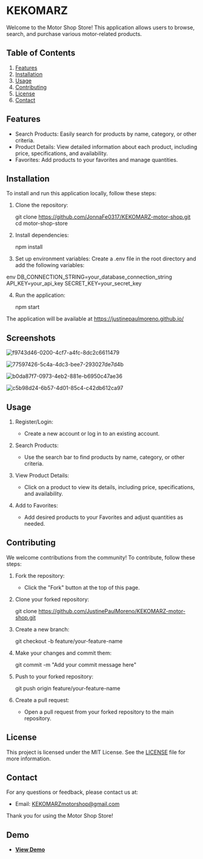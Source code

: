 # KEKOMARZ

Welcome to the Motor Shop Store! This application allows users to browse, search, and purchase various motor-related products.

## Table of Contents
1. [Features](#features)
2. [Installation](#installation)
3. [Usage](#usage)
4. [Contributing](#contributing)
5. [License](#license)
6. [Contact](#contact)

## Features
- Search Products: Easily search for products by name, category, or other criteria.
- Product Details: View detailed information about each product, including price, specifications, and availability.
- Favorites: Add products to your favorites and manage quantities.

## Installation
To install and run this application locally, follow these steps:

1. Clone the repository:
    
    git clone https://github.com/JonnaFe0317/KEKOMARZ-motor-shop.git
    cd motor-shop-store
    

2. Install dependencies:
    
    npm install
    

3. Set up environment variables:
    Create a .env file in the root directory and add the following variables:
    
env
    DB_CONNECTION_STRING=your_database_connection_string
    API_KEY=your_api_key
    SECRET_KEY=your_secret_key
    

4. Run the application:
    
    npm start
    

The application will be available at https://justinepaulmoreno.github.io/

## Screenshots
![f9743d46-0200-4cf7-a4fc-8dc2c6611479](https://github.com/user-attachments/assets/c316bd8a-20b3-41ee-a9ca-4ed1c530bb56)

![77597426-5c4a-4dc3-bee7-293027de7d4b](https://github.com/user-attachments/assets/d7bb735d-690f-4e85-b313-b0df56f1bc70)

![b0da87f7-0973-4eb2-881e-b6950c47ae36](https://github.com/user-attachments/assets/45aa70a4-4aff-426e-89a4-e2506431ff2f)

![c5b98d24-6b57-4d01-85c4-c42db612ca97](https://github.com/user-attachments/assets/3c238336-20fb-4508-8013-6bdc1ba3b12e)

## Usage
1. Register/Login:
   - Create a new account or log in to an existing account.

2. Search Products:
   - Use the search bar to find products by name, category, or other criteria.

3. View Product Details:
   - Click on a product to view its details, including price, specifications, and availability.

4. Add to Favorites:
   - Add desired products to your Favorites and adjust quantities as needed.


## Contributing
We welcome contributions from the community! To contribute, follow these steps:

1. Fork the repository:
    - Click the "Fork" button at the top of this page.

2. Clone your forked repository:
    
    git clone https://github.com/JustinePaulMoreno/KEKOMARZ-motor-shop.git
    

3. Create a new branch:
    
    git checkout -b feature/your-feature-name
    

4. Make your changes and commit them:
    
    git commit -m "Add your commit message here"
    

5. Push to your forked repository:
    
    git push origin feature/your-feature-name
    

6. Create a pull request:
    - Open a pull request from your forked repository to the main repository.

## License
This project is licensed under the MIT License. See the [LICENSE](LICENSE) file for more information.

## Contact
For any questions or feedback, please contact us at:
- Email: KEKOMARZmotorshop@gmail.com

Thank you for using the Motor Shop Store!

## Demo

- **[View Demo](https://justinepaulmoreno.github.io/)**
